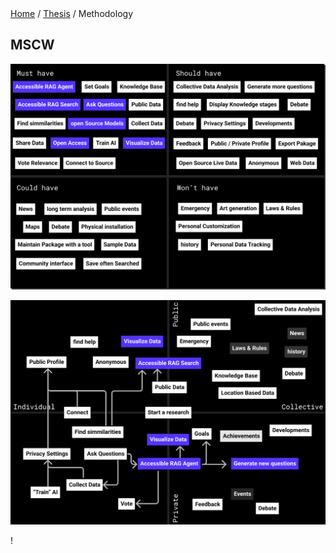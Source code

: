<div class="breadcrumb">
    <a href="/">Home</a> <span class="breadcrumb-separator">/</span> 
    <a href="/MDEF_Docmentation/thesis">Thesis</a> <span class="breadcrumb-separator">/</span> 
    <span>Methodology</span>
</div>


## MSCW

![MSCW Method](../images/Thesis/MSCW.png)

![2x2 Scenario](../images/Thesis/2x2Scenario.png)

!